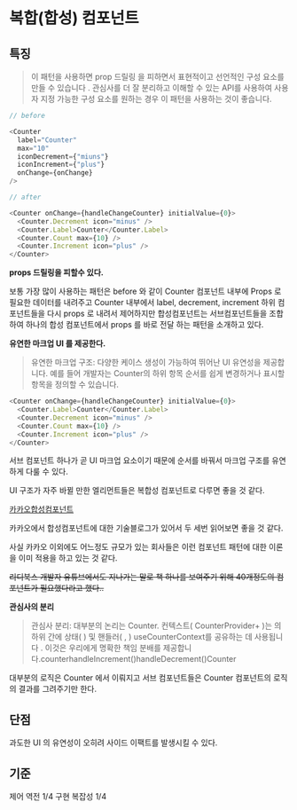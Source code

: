 # 복합(합성) 컴포넌트

## 특징

> 이 패턴을 사용하면 prop 드릴링 을 피하면서 표현적이고 선언적인 구성 요소를 만들 수 있습니다 . 관심사를 더 잘 분리하고 이해할 수 있는 API를 사용하여 사용자 지정 가능한 구성 요소를 원하는 경우 이 패턴을 사용하는 것이 좋습니다.

```js
// before

<Counter
  label="Counter"
  max="10"
  iconDecrement={"miuns"}
  iconIncrement={"plus"}
  onChange={onChange}
/>
```

```js
// after

<Counter onChange={handleChangeCounter} initialValue={0}>
  <Counter.Decrement icon="minus" />
  <Counter.Label>Counter</Counter.Label>
  <Counter.Count max={10} />
  <Counter.Increment icon="plus" />
</Counter>
```

**props 드릴링을 피할수 있다.**

보통 가장 많이 사용하는 패턴은 before 와 같이 Counter 컴포넌트 내부에 Props 로 필요한 데이터를 내려주고 Counter 내부에서 label, decrement, increment 하위 컴포넌트들을 다시 props 로 내려서 제어하지만 합성컴포넌트는 서브컴포넌트들을 조합하여 하나의 합성 컴포넌트에서 props 를 바로 전달 하는 패턴을 소개하고 있다.

**유연한 마크업 UI 를 제공한다.**

> 유연한 마크업 구조: 다양한 케이스 생성이 가능하여 뛰어난 UI 유연성을 제공합니다.
> 예를 들어 개발자는 Counter의 하위 항목 순서를 쉽게 변경하거나 표시할 항목을 정의할 수 있습니다.

```js
<Counter onChange={handleChangeCounter} initialValue={0}>
  <Counter.Label>Counter</Counter.Label>
  <Counter.Decrement icon="minus" />
  <Counter.Count max={10} />
  <Counter.Increment icon="plus" />
</Counter>
```

서브 컴포넌트 하나가 곧 UI 마크업 요소이기 때문에 순서를 바꿔서 마크업 구조를 유연하게 다룰 수 있다.

UI 구조가 자주 바뀔 만한 엘리먼트들은 복합성 컴포넌트로 다루면 좋을 것 같다.

[카카오합성컴포넌트](https://fe-developers.kakaoent.com/2022/220731-composition-component/)

카카오에서 합성컴포넌트에 대한 기술블로그가 있어서 두 세번 읽어보면 좋을 것 같다.

사실 카카오 이외에도 어느정도 규모가 있는 회사들은 이런 컴포넌트 패턴에 대한 이론을 이미 적용을 하고 있는 것 같다.

~~리디북스 개발자 유튜브에서도 지나가는 말로 책 하나를 보여주기 위해 40개정도의 컴포넌트가 필요했다라고 했다..~~

**관심사의 분리**

> 관심사 분리: 대부분의 논리는 Counter. 컨텍스트( CounterProvider+ )는 의 하위 간에 상태( ) 및 핸들러( , ) useCounterContext를 공유하는 데 사용됩니다 . 이것은 우리에게 명확한 책임 분배를 제공합니다.counterhandleIncrement()handleDecrement()Counter

대부분의 로직은 Counter 에서 이뤄지고 서브 컴포넌트들은 Counter 컴포넌트의 로직의 결과를 그려주기만 한다.

## 단점

과도한 UI 의 유연성이 오히려 사이드 이팩트를 발생시킬 수 있다.

## 기준

제어 역전 1/4
구현 복잡성 1/4
